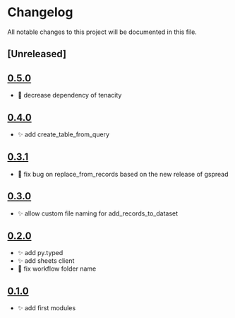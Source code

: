 # Changelog
All notable changes to this project will be documented in this file.

## [Unreleased]

## [0.5.0](https://github.com/wandercom/gcpde/releases/tag/v0.5.0)
- 📌 decrease dependency of tenacity

## [0.4.0](https://github.com/wandercom/gcpde/releases/tag/v0.4.0)
- ✨ add create_table_from_query

## [0.3.1](https://github.com/wandercom/gcpde/releases/tag/v0.3.1)
- 🐛 fix bug on replace_from_records based on the new release of gspread

## [0.3.0](https://github.com/wandercom/gcpde/releases/tag/v0.3.0)
 - ✨ allow custom file naming for add_records_to_dataset


## [0.2.0](https://github.com/wandercom/gcpde/releases/tag/v0.2.0)
- ✨ add py.typed
- ✨ add sheets client
- 🐛 fix workflow folder name

## [0.1.0](https://github.com/wandercom/gcpde/releases/tag/v0.1.0)
- ✨ add first modules
